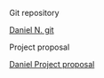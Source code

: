  Git repository

[Daniel N. git](https://github.com/send4tress/semminar)

Project proposal

[Daniel Project proposal](https://github.com/send4tress/semminar/blob/main/Daniel%20Naranjo%20-%20Class%20Project%20Proposal.pdf)